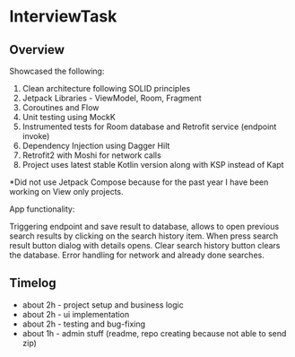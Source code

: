 # InterviewTask

## Overview

Showcased the following:

1. Clean architecture following SOLID principles
2. Jetpack Libraries - ViewModel, Room, Fragment
3. Coroutines and Flow
4. Unit testing using MockK
5. Instrumented tests for Room database and Retrofit service (endpoint invoke) 
6. Dependency Injection using Dagger Hilt
7. Retrofit2 with Moshi for network calls
8. Project uses latest stable Kotlin version along with KSP instead of Kapt

*Did not use Jetpack Compose because for the past year I have been working on View only projects.

App functionality:

Triggering endpoint and save result to database, allows to open previous search results by clicking on the search history item. When press search result button dialog with details opens. Clear search history button clears the database. Error handling for network and already done searches.

## Timelog

- about 2h - project setup and business logic
- about 2h - ui implementation
- about 2h - testing and bug-fixing
- about 1h - admin stuff (readme, repo creating because not able to send zip)